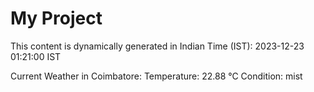 # My Project

This content is dynamically generated in Indian Time (IST): 2023-12-23 01:21:00 IST


Current Weather in Coimbatore:
Temperature: 22.88 °C
Condition: mist
